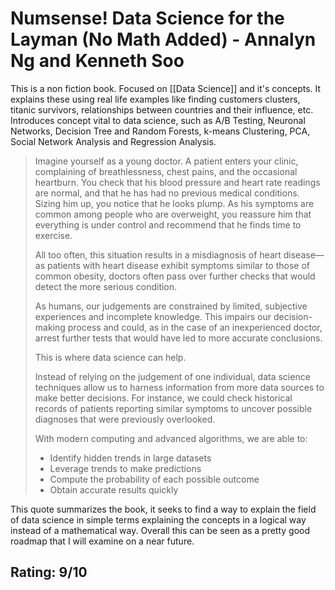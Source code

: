 # Numsense! Data Science for the Layman (No Math Added) - Annalyn Ng and Kenneth Soo

This is a non fiction book. Focused on [[Data Science]] and it's concepts. It explains these using real life examples like finding customers clusters, titanic survivors, relationships between countries and their influence, etc. Introduces concept vital to data science, such as A/B Testing, Neuronal Networks, Decision Tree and Random Forests, k-means Clustering, PCA, Social Network Analysis and Regression Analysis.

> Imagine yourself as a young doctor. A patient enters your clinic, complaining of breathlessness, chest pains, and the occasional heartburn. You check that his blood pressure and heart rate readings are normal, and that he has had no previous medical conditions. Sizing him up, you notice that he looks plump. As his symptoms are common among people who are overweight, you reassure him that everything is under control and recommend that he finds time to exercise. 
> 
> All too often, this situation results in a misdiagnosis of heart disease—as patients with heart disease exhibit symptoms similar to those of common obesity, doctors often pass over further checks that would detect the more serious condition. 
> 
> As humans, our judgements are constrained by limited, subjective experiences and incomplete knowledge. This impairs our decision-making process and could, as in the case of an inexperienced doctor, arrest further tests that would have led to more accurate conclusions. 
> 
> This is where data science can help. 
> 
> Instead of relying on the judgement of one individual, data science techniques allow us to harness information from more data sources to make better decisions. For instance, we could check historical records of patients reporting similar symptoms to uncover possible diagnoses that were previously overlooked. 
> 
> With modern computing and advanced algorithms, we are able to: 
> - Identify hidden trends in large datasets 
> - Leverage trends to make predictions 
> - Compute the probability of each possible outcome 
> - Obtain accurate results quickly
> 

This quote summarizes the book, it seeks to find a way to explain the field of data science in simple terms explaining the concepts in a logical way instead of a mathematical way. Overall this can be seen as a pretty good roadmap that I will examine on a near future.

## Rating: 9/10